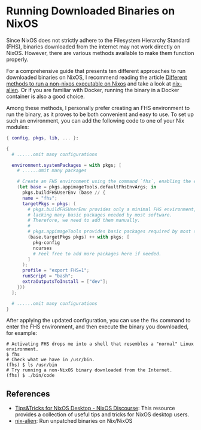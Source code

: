 # Running Downloaded Binaries on NixOS

Since NixOS does not strictly adhere to the Filesystem Hierarchy Standard (FHS), binaries downloaded from the internet may not work directly on NixOS. However, there are various methods available to make them function properly.

For a comprehensive guide that presents ten different approaches to run downloaded binaries on NixOS, I recommend reading the article [Different methods to run a non-nixos executable on Nixos](https://unix.stackexchange.com/questions/522822/different-methods-to-run-a-non-nixos-executable-on-nixos) and take a look at [nix-alien](https://github.com/thiagokokada/nix-alien).
Or if you are familiar with Docker, running the binary in a Docker container is also a good choice.

Among these methods, I personally prefer creating an FHS environment to run the binary, as it proves to be both convenient and easy to use. To set up such an environment, you can add the following code to one of your Nix modules:

```nix
{ config, pkgs, lib, ... }:

{
  # ......omit many configurations

  environment.systemPackages = with pkgs; [
    # ......omit many packages

    # Create an FHS environment using the command `fhs`, enabling the execution of non-NixOS packages in NixOS!
    (let base = pkgs.appimageTools.defaultFhsEnvArgs; in
      pkgs.buildFHSUserEnv (base // {
      name = "fhs";
      targetPkgs = pkgs: (
        # pkgs.buildFHSUserEnv provides only a minimal FHS environment,
        # lacking many basic packages needed by most software.
        # Therefore, we need to add them manually.
        #
        # pkgs.appimageTools provides basic packages required by most software.
        (base.targetPkgs pkgs) ++ with pkgs; [
          pkg-config
          ncurses
          # Feel free to add more packages here if needed.
        ]
      );
      profile = "export FHS=1";
      runScript = "bash";
      extraOutputsToInstall = ["dev"];
    }))
  ];

  # ......omit many configurations
}
```

After applying the updated configuration, you can use the `fhs` command to enter the FHS environment, and then execute the binary you downloaded, for example:

```shell
# Activating FHS drops me into a shell that resembles a "normal" Linux environment.
$ fhs
# Check what we have in /usr/bin.
(fhs) $ ls /usr/bin
# Try running a non-NixOS binary downloaded from the Internet.
(fhs) $ ./bin/code
```

## References

- [Tips&Tricks for NixOS Desktop - NixOS Discourse][Tips&Tricks for NixOS Desktop - NixOS Discourse]: This resource provides a collection of useful tips and tricks for NixOS desktop users.
- [nix-alien](https://github.com/thiagokokada/nix-alien): Run unpatched binaries on Nix/NixOS

[Tips&Tricks for NixOS Desktop - NixOS Discourse]: https://discourse.nixos.org/t/tips-tricks-for-nixos-desktop/28488
